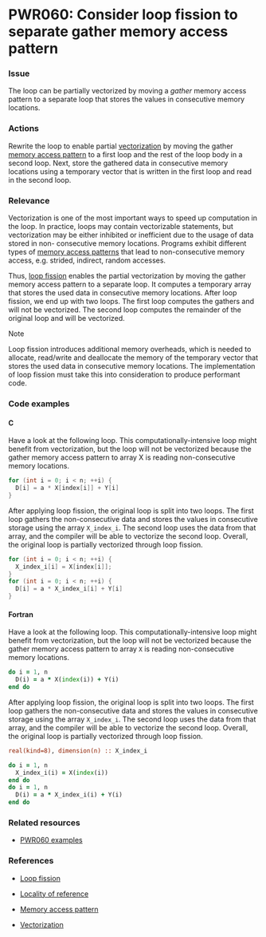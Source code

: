# PWR060: Consider loop fission to separate gather memory access pattern

### Issue

The loop can be partially vectorized by moving a *gather* memory access pattern
to a separate loop that stores the values in consecutive memory locations.

### Actions

Rewrite the loop to enable partial [vectorization](../../Glossary/Vectorization.md)
by moving the gather [memory access pattern](../../Glossary/Memory-access-pattern.md)
to a first loop and the rest of the loop body in a second loop. Next, store the
gathered data in consecutive memory locations using a temporary vector that is
written in the first loop and read in the second loop.

### Relevance

Vectorization is one of the most important ways to speed up computation in the
loop. In practice, loops may contain vectorizable statements, but vectorization
may be either inhibited or inefficient due to the usage of data stored in non-
consecutive memory locations. Programs exhibit different types of
[memory access patterns](../../Glossary/Memory-access-pattern.md) that lead to
non-consecutive memory access, e.g. strided, indirect, random accesses.

Thus, [loop fission](../../Glossary/Loop-fission.md) enables the partial
vectorization by moving the gather memory access pattern to a separate loop. It
computes a temporary array that stores the used data in consecutive memory
locations. After loop fission, we end up with two loops. The first loop computes
the gathers and will not be vectorized. The second loop computes the remainder
of the original loop and will be vectorized.

> [!NOTE]
> Loop fission introduces additional memory overheads, which is needed to
> allocate, read/write and deallocate the memory of the temporary vector that
> stores the used data in consecutive memory locations. The implementation of
> loop fission must take this into consideration to produce performant code.

### Code examples

#### C

Have a look at the following loop. This computationally-intensive loop might
benefit from vectorization, but the loop will not be vectorized because the
gather memory access pattern to array X is reading non-consecutive memory
locations.

```c
for (int i = 0; i < n; ++i) {
  D[i] = a * X[index[i]] + Y[i]
}
```

After applying loop fission, the original loop is split into two loops. The
first loop gathers the non-consecutive data and stores the values in consecutive
storage using the array `X_index_i`. The second loop uses the data from that
array, and the compiler will be able to vectorize the second loop. Overall, the
original loop is partially vectorized through loop fission.

```c
for (int i = 0; i < n; ++i) {
  X_index_i[i] = X[index[i]];
}
for (int i = 0; i < n; ++i) {
  D[i] = a * X_index_i[i] + Y[i]
}
```

#### Fortran

Have a look at the following loop. This computationally-intensive loop might
benefit from vectorization, but the loop will not be vectorized because the
gather memory access pattern to array `X` is reading non-consecutive memory
locations.

```fortran
do i = 1, n
  D(i) = a * X(index(i)) + Y(i)
end do
```

After applying loop fission, the original loop is split into two loops. The
first loop gathers the non-consecutive data and stores the values in consecutive
storage using the array `X_index_i`. The second loop uses the data from that
array, and the compiler will be able to vectorize the second loop. Overall, the
original loop is partially vectorized through loop fission.

```fortran
real(kind=8), dimension(n) :: X_index_i

do i = 1, n
  X_index_i(i) = X(index(i))
end do
do i = 1, n
  D(i) = a * X_index_i(i) + Y(i)
end do
```

### Related resources

* [PWR060 examples](https://github.com/codee-com/open-catalog/tree/main/Checks/PWR060/)

### References

* [Loop fission](../../Glossary/Loop-fission.md)

* [Locality of reference](../../Glossary/Locality-of-reference.md)

* [Memory access pattern](../../Glossary/Memory-access-pattern.md)

* [Vectorization](../../Glossary/Vectorization.md)
